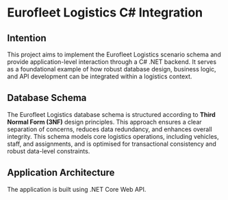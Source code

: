 # Eurofleet Logistics C# Integration

## Intention
This project aims to implement the Eurofleet Logistics scenario schema and provide application-level interaction through a C# .NET backend. It serves as a foundational example of how robust database design, business logic, and API development can be integrated within a logistics context. 

## Database Schema
The Eurofleet Logistics database schema is structured according to **Third Normal Form (3NF)** design principles. This approach ensures a clear separation of concerns, reduces data redundancy, and enhances overall integrity. This schema models core logistics operations, including vehicles, staff, and assignments, and is optimised for transactional consistency and robust data-level constraints. 

## Application Architecture
The application is built using .NET Core Web API.
